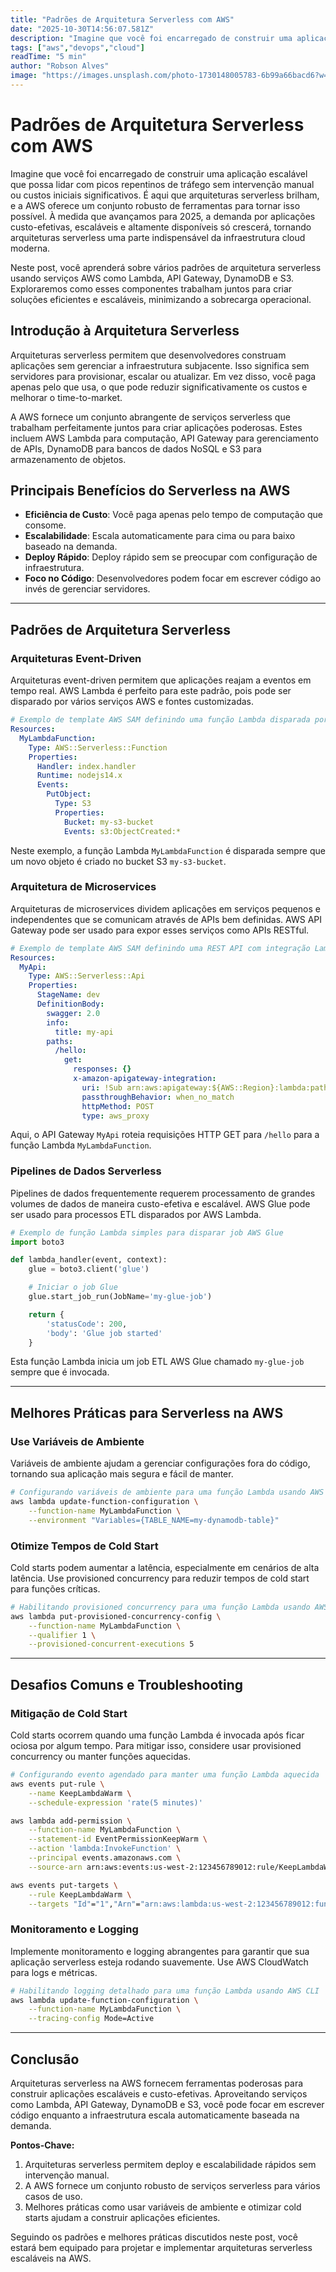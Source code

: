 ```yaml
---
title: "Padrões de Arquitetura Serverless com AWS"
date: "2025-10-30T14:56:07.581Z"
description: "Imagine que você foi encarregado de construir uma aplicação escalável que possa lidar com picos repentinos de tráfego sem intervenção manual ou custos iniciais significativos..."
tags: ["aws","devops","cloud"]
readTime: "5 min"
author: "Robson Alves"
image: "https://images.unsplash.com/photo-1730148005783-6b99a66bacd6?w=1200&q=80"
---
```


# Padrões de Arquitetura Serverless com AWS

Imagine que você foi encarregado de construir uma aplicação escalável que possa lidar com picos repentinos de tráfego sem intervenção manual ou custos iniciais significativos. É aqui que arquiteturas serverless brilham, e a AWS oferece um conjunto robusto de ferramentas para tornar isso possível. À medida que avançamos para 2025, a demanda por aplicações custo-efetivas, escaláveis e altamente disponíveis só crescerá, tornando arquiteturas serverless uma parte indispensável da infraestrutura cloud moderna.

Neste post, você aprenderá sobre vários padrões de arquitetura serverless usando serviços AWS como Lambda, API Gateway, DynamoDB e S3. Exploraremos como esses componentes trabalham juntos para criar soluções eficientes e escaláveis, minimizando a sobrecarga operacional.

## Introdução à Arquitetura Serverless

Arquiteturas serverless permitem que desenvolvedores construam aplicações sem gerenciar a infraestrutura subjacente. Isso significa sem servidores para provisionar, escalar ou atualizar. Em vez disso, você paga apenas pelo que usa, o que pode reduzir significativamente os custos e melhorar o time-to-market.

A AWS fornece um conjunto abrangente de serviços serverless que trabalham perfeitamente juntos para criar aplicações poderosas. Estes incluem AWS Lambda para computação, API Gateway para gerenciamento de APIs, DynamoDB para bancos de dados NoSQL e S3 para armazenamento de objetos.

## Principais Benefícios do Serverless na AWS

- **Eficiência de Custo**: Você paga apenas pelo tempo de computação que consome.
- **Escalabilidade**: Escala automaticamente para cima ou para baixo baseado na demanda.
- **Deploy Rápido**: Deploy rápido sem se preocupar com configuração de infraestrutura.
- **Foco no Código**: Desenvolvedores podem focar em escrever código ao invés de gerenciar servidores.

---

## Padrões de Arquitetura Serverless

### Arquiteturas Event-Driven

Arquiteturas event-driven permitem que aplicações reajam a eventos em tempo real. AWS Lambda é perfeito para este padrão, pois pode ser disparado por vários serviços AWS e fontes customizadas.

```yaml
# Exemplo de template AWS SAM definindo uma função Lambda disparada por S3
Resources:
  MyLambdaFunction:
    Type: AWS::Serverless::Function
    Properties:
      Handler: index.handler
      Runtime: nodejs14.x
      Events:
        PutObject:
          Type: S3
          Properties:
            Bucket: my-s3-bucket
            Events: s3:ObjectCreated:*
```

Neste exemplo, a função Lambda `MyLambdaFunction` é disparada sempre que um novo objeto é criado no bucket S3 `my-s3-bucket`.

### Arquitetura de Microservices

Arquiteturas de microservices dividem aplicações em serviços pequenos e independentes que se comunicam através de APIs bem definidas. AWS API Gateway pode ser usado para expor esses serviços como APIs RESTful.

```yaml
# Exemplo de template AWS SAM definindo uma REST API com integração Lambda
Resources:
  MyApi:
    Type: AWS::Serverless::Api
    Properties:
      StageName: dev
      DefinitionBody:
        swagger: 2.0
        info:
          title: my-api
        paths:
          /hello:
            get:
              responses: {}
              x-amazon-apigateway-integration:
                uri: !Sub arn:aws:apigateway:${AWS::Region}:lambda:path/2015-03-31/functions/${MyLambdaFunction.Arn}/invocations
                passthroughBehavior: when_no_match
                httpMethod: POST
                type: aws_proxy
```

Aqui, o API Gateway `MyApi` roteia requisições HTTP GET para `/hello` para a função Lambda `MyLambdaFunction`.

### Pipelines de Dados Serverless

Pipelines de dados frequentemente requerem processamento de grandes volumes de dados de maneira custo-efetiva e escalável. AWS Glue pode ser usado para processos ETL disparados por AWS Lambda.

```python
# Exemplo de função Lambda simples para disparar job AWS Glue
import boto3

def lambda_handler(event, context):
    glue = boto3.client('glue')

    # Iniciar o job Glue
    glue.start_job_run(JobName='my-glue-job')

    return {
        'statusCode': 200,
        'body': 'Glue job started'
    }
```

Esta função Lambda inicia um job ETL AWS Glue chamado `my-glue-job` sempre que é invocada.

---

## Melhores Práticas para Serverless na AWS

### Use Variáveis de Ambiente

Variáveis de ambiente ajudam a gerenciar configurações fora do código, tornando sua aplicação mais segura e fácil de manter.

```bash
# Configurando variáveis de ambiente para uma função Lambda usando AWS CLI
aws lambda update-function-configuration \
    --function-name MyLambdaFunction \
    --environment "Variables={TABLE_NAME=my-dynamodb-table}"
```

### Otimize Tempos de Cold Start

Cold starts podem aumentar a latência, especialmente em cenários de alta latência. Use provisioned concurrency para reduzir tempos de cold start para funções críticas.

```bash
# Habilitando provisioned concurrency para uma função Lambda usando AWS CLI
aws lambda put-provisioned-concurrency-config \
    --function-name MyLambdaFunction \
    --qualifier 1 \
    --provisioned-concurrent-executions 5
```

---

## Desafios Comuns e Troubleshooting

### Mitigação de Cold Start

Cold starts ocorrem quando uma função Lambda é invocada após ficar ociosa por algum tempo. Para mitigar isso, considere usar provisioned concurrency ou manter funções aquecidas.

```bash
# Configurando evento agendado para manter uma função Lambda aquecida
aws events put-rule \
    --name KeepLambdaWarm \
    --schedule-expression 'rate(5 minutes)'

aws lambda add-permission \
    --function-name MyLambdaFunction \
    --statement-id EventPermissionKeepWarm \
    --action 'lambda:InvokeFunction' \
    --principal events.amazonaws.com \
    --source-arn arn:aws:events:us-west-2:123456789012:rule/KeepLambdaWarm

aws events put-targets \
    --rule KeepLambdaWarm \
    --targets "Id"="1","Arn"="arn:aws:lambda:us-west-2:123456789012:function:MyLambdaFunction"
```

### Monitoramento e Logging

Implemente monitoramento e logging abrangentes para garantir que sua aplicação serverless esteja rodando suavemente. Use AWS CloudWatch para logs e métricas.

```bash
# Habilitando logging detalhado para uma função Lambda usando AWS CLI
aws lambda update-function-configuration \
    --function-name MyLambdaFunction \
    --tracing-config Mode=Active
```

---

## Conclusão

Arquiteturas serverless na AWS fornecem ferramentas poderosas para construir aplicações escaláveis e custo-efetivas. Aproveitando serviços como Lambda, API Gateway, DynamoDB e S3, você pode focar em escrever código enquanto a infraestrutura escala automaticamente baseada na demanda.

**Pontos-Chave:**

1. Arquiteturas serverless permitem deploy e escalabilidade rápidos sem intervenção manual.
2. A AWS fornece um conjunto robusto de serviços serverless para vários casos de uso.
3. Melhores práticas como usar variáveis de ambiente e otimizar cold starts ajudam a construir aplicações eficientes.

Seguindo os padrões e melhores práticas discutidos neste post, você estará bem equipado para projetar e implementar arquiteturas serverless escaláveis na AWS.
